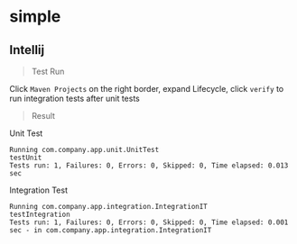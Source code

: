 # simple

## Intellij

> Test Run

Click `Maven Projects` on the right border, expand Lifecycle, click `verify` to run integration tests after unit tests

> Result

Unit Test

```
Running com.company.app.unit.UnitTest
testUnit
Tests run: 1, Failures: 0, Errors: 0, Skipped: 0, Time elapsed: 0.013 sec
```

Integration Test

```
Running com.company.app.integration.IntegrationIT
testIntegration
Tests run: 1, Failures: 0, Errors: 0, Skipped: 0, Time elapsed: 0.001 sec - in com.company.app.integration.IntegrationIT
```
